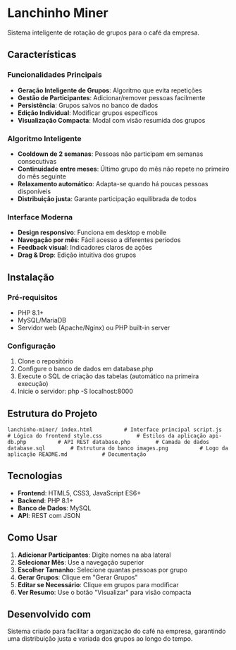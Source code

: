 ﻿#  Lanchinho Miner

Sistema inteligente de rotação de grupos para o café da empresa.

##  Características

###  **Funcionalidades Principais**
- **Geração Inteligente de Grupos**: Algoritmo que evita repetições
- **Gestão de Participantes**: Adicionar/remover pessoas facilmente
- **Persistência**: Grupos salvos no banco de dados
- **Edição Individual**: Modificar grupos específicos
- **Visualização Compacta**: Modal com visão resumida dos grupos

###  **Algoritmo Inteligente**
- **Cooldown de 2 semanas**: Pessoas não participam em semanas consecutivas
- **Continuidade entre meses**: Último grupo do mês não repete no primeiro do mês seguinte
- **Relaxamento automático**: Adapta-se quando há poucas pessoas disponíveis
- **Distribuição justa**: Garante participação equilibrada de todos

###  **Interface Moderna**
- **Design responsivo**: Funciona em desktop e mobile
- **Navegação por mês**: Fácil acesso a diferentes períodos
- **Feedback visual**: Indicadores claros de ações
- **Drag & Drop**: Edição intuitiva dos grupos

##  Instalação

### **Pré-requisitos**
- PHP 8.1+
- MySQL/MariaDB
- Servidor web (Apache/Nginx) ou PHP built-in server

### **Configuração**
1. Clone o repositório
2. Configure o banco de dados em database.php
3. Execute o SQL de criação das tabelas (automático na primeira execução)
4. Inicie o servidor: php -S localhost:8000

##  Estrutura do Projeto

`
lanchinho-miner/
 index.html          # Interface principal
 script.js           # Lógica do frontend
 style.css           # Estilos da aplicação
 api-db.php          # API REST
 database.php        # Camada de dados
 database.sql        # Estrutura do banco
 images.png          # Logo da aplicação
 README.md           # Documentação
`

##  Tecnologias

- **Frontend**: HTML5, CSS3, JavaScript ES6+
- **Backend**: PHP 8.1+
- **Banco de Dados**: MySQL
- **API**: REST com JSON

##  Como Usar

1. **Adicionar Participantes**: Digite nomes na aba lateral
2. **Selecionar Mês**: Use a navegação superior
3. **Escolher Tamanho**: Selecione quantas pessoas por grupo
4. **Gerar Grupos**: Clique em "Gerar Grupos"
5. **Editar se Necessário**: Clique em grupos para modificar
6. **Ver Resumo**: Use o botão "Visualizar" para visão compacta

##  Desenvolvido com 

Sistema criado para facilitar a organização do café na empresa, garantindo uma distribuição justa e variada dos grupos ao longo do tempo.
